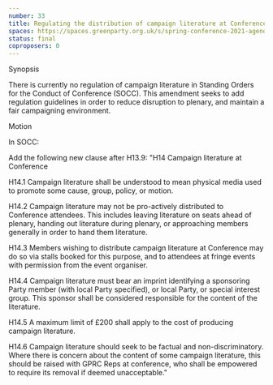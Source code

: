 ```yaml
---
number: 33
title: Regulating the distribution of campaign literature at Conference
spaces: https://spaces.greenparty.org.uk/s/spring-conference-2021-agenda-forum2/?contentId=78523
status: final
coproposers: 0
---
```

Synopsis


There is currently no regulation of campaign literature in Standing Orders for the Conduct of Conference (SOCC). This amendment seeks to add regulation guidelines in order to reduce disruption to plenary, and maintain a fair campaigning environment.


Motion


In SOCC:


Add the following new clause after H13.9:
"H14 Campaign literature at Conference


H14.1 Campaign literature shall be understood to mean physical media used to promote some cause, group, policy, or motion.


H14.2 Campaign literature may not be pro-actively distributed to Conference attendees. This includes leaving literature on seats ahead of plenary, handing out literature during plenary, or approaching members generally in order to hand them literature.


H14.3 Members wishing to distribute campaign literature at Conference may do so via stalls booked for this purpose, and to attendees at fringe events with permission from the event organiser.


H14.4 Campaign literature must bear an imprint identifying a sponsoring Party member (with local Party specified), or local Party, or special interest group. This sponsor shall be considered responsible for the content of the literature.


H14.5 A maximum limit of £200 shall apply to the cost of producing campaign literature.


H14.6 Campaign literature should seek to be factual and non-discriminatory. Where there is concern about the content of some campaign literature, this should be raised with GPRC Reps at conference, who shall be empowered to require its removal if deemed unacceptable."
